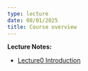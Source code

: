 ```yaml
---
type: lecture
date: 08/01/2025
title: Course overview
---
```

**Lecture Notes:**
- [Lecture0 Introduction](https://drive.google.com/file/d/1V5LrbyrbhaQ4sC40qgELr8wEzRIya4S_/view?usp=sharing)